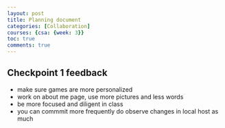 ```yaml
---
layout: post
title: Planning document 
categories: [Collaboration]
courses: {csa: {week: 3}}
toc: true
comments: true
---
```

## Checkpoint 1 feedback
- make sure games are more personalized 
- work on about me page, use more pictures and less words 
- be more focused and diligent in class 
- you can commmit more frequently do observe changes in local host as much 
